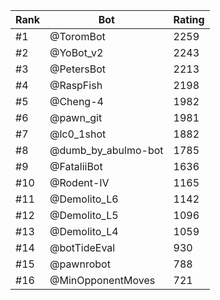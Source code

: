 Rank|Bot|Rating
---|---|---
#1|@ToromBot|2259
#2|@YoBot_v2|2243
#3|@PetersBot|2213
#4|@RaspFish|2198
#5|@Cheng-4|1982
#6|@pawn_git|1981
#7|@lc0_1shot|1882
#8|@dumb_by_abulmo-bot|1785
#9|@FataliiBot|1636
#10|@Rodent-IV|1165
#11|@Demolito_L6|1142
#12|@Demolito_L5|1096
#13|@Demolito_L4|1059
#14|@botTideEval|930
#15|@pawnrobot|788
#16|@MinOpponentMoves|721
